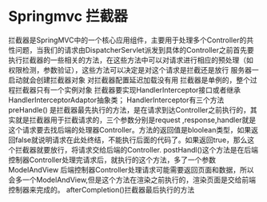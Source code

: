 # Springmvc 拦截器


拦截器是SpringMVC中的一个核心应用组件，主要用于处理多个Controller的共性问题，当我们的请求由DispatcherServlet派发到具体的Controller之前首先要执行拦截器的一些相关的方法，在这些方法中可以对请求进行相应的预处理（如 权限检测，参数验证），这些方法可以决定是对这个请求是拦截还是放行
服务器一启动就会创建拦截器对象
对拦截器配置延迟加载没有用
拦截器是单例的，整个过程拦截器只有一个实例对象
拦截器要实现HandlerInterceptor接口或者继承HandlerInterceptorAdaptor抽象类；
HandlerInterceptor有三个方法
preHandle() 是拦截器最先执行的方法，是在请求到达Controller之前执行的，其实就是拦截器用于拦截请求的，三个参数分别是request ,response,handler就是这个请求要去找后端的处理器Controller。方法的返回值是bloolean类型，如果返回false就说明请求在此处终结，不能执行后面的代码了。如果返回true，那么这个拦截器就要放行，将请求交给后端的Controller.
postHandl()这个方法是在后端控制器Controller处理完请求后，就执行的这个方法，多了一个参数ModelAndView 后端控制器Controller处理请求可能需要返回页面和数据，所以会多一个ModelAndView,但是这个方法在渲染之前执行的，渲染页面是交给前端控制器来完成的。
afterCompletion()拦截器最后执行的方法
